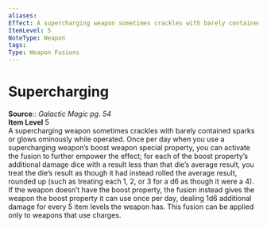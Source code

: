 ```yaml
---
aliases: 
Effect: A supercharging weapon sometimes crackles with barely contained sparks or glows ominously while operated. Once per day when you use a supercharging weapon’s boost weapon special property, you can activate the fusion to further empower the effect; for each of the boost property’s additional damage dice with a result less than that die’s average result, you treat the die’s result as though it had instead rolled the average result, rounded up (such as treating each 1, 2, or 3 for a d6 as though it were a 4). If the weapon doesn’t have the boost property, the fusion instead gives the weapon the boost property it can use once per day, dealing 1d6 additional damage for every 5 item levels the weapon has. This fusion can be applied only to weapons that use charges.
ItemLevel: 5
NoteType: Weapon
tags: 
Type: Weapon Fusions
---
```


# Supercharging

**Source**:: _Galactic Magic pg. 54_  
**Item Level** 5  
A supercharging weapon sometimes crackles with barely contained sparks or glows ominously while operated. Once per day when you use a supercharging weapon’s boost weapon special property, you can activate the fusion to further empower the effect; for each of the boost property’s additional damage dice with a result less than that die’s average result, you treat the die’s result as though it had instead rolled the average result, rounded up (such as treating each 1, 2, or 3 for a d6 as though it were a 4). If the weapon doesn’t have the boost property, the fusion instead gives the weapon the boost property it can use once per day, dealing 1d6 additional damage for every 5 item levels the weapon has. This fusion can be applied only to weapons that use charges.
